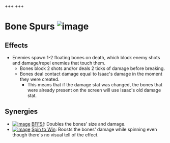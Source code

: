 +++
+++

 # Bone Spurs ![image](/image/Bone_Spurs.png) 

Effects
---------


* Enemies spawn 1-2 floating bones on death, which block enemy shots and damage/repel enemies that touch them.
	+ Bones block 2 shots and/or deals 2 ticks of damage before breaking.
	+ Bones deal contact damage equal to Isaac's damage in the moment they were created.
		- This means that if the damage stat was changed, the bones that were already present on the screen will use Isaac's old damage stat.


Synergies
-----------


* [![image](/image/BFFS!.png)](/wiki/BFFS! "BFFS!") [BFFS!](/wiki/BFFS! "BFFS!"): Doubles the bones' size and damage.
* [![image](/image/Spin_to_Win.png)](/wiki/Spin_to_Win "Spin to Win") [Spin to Win](/wiki/Spin_to_Win "Spin to Win"): Boosts the bones' damage while spinning even though there's no visual tell of the effect.


